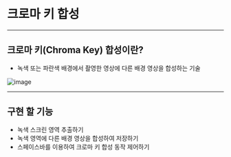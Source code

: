 # 크로마 키 합성

---

## 크로마 키(Chroma Key) 합성이란?
* 녹색 또는 파란색 배경에서 촬영한 영상에 다른 배경 영상을 합성하는 기술

![image](https://user-images.githubusercontent.com/64933820/147403447-8c3e514e-70ba-4aa7-af94-f30b345cbf1e.png)

---

## 구현 할 기능
* 녹색 스크린 영역 추출하기
* 녹색 영역에 다른 배경 영상을 합성하여 저장하기
* 스페이스바를 이용하여 크로마 키 합성 동작 제어하기
